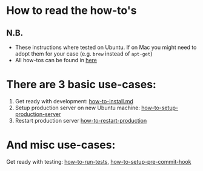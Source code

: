# How to read the how-to's

## N.B.
 * These instructions where tested on Ubuntu.
If on Mac you might need to adopt them for your case (e.g. `brew` instead of `apt-get`)
 * All how-tos can be found in [here](.)

# There are 3 basic use-cases:

1. Get ready with development: [how-to-install.md](./how-to-install.md)
2. Setup production server on new Ubuntu machine: [how-to-setup-production-server](./how-to-setup-production-server.md)
3. Restart production server  [how-to-restart-production](./how-to-restart-production.md)


# And misc use-cases:
Get ready with testing: [how-to-run-tests](./how-to-run-tests.md), [how-to-setup-pre-commit-hook](./how-to-setup-pre-commit-hook.md)
